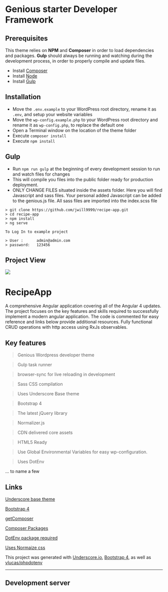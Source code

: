 # Genious starter Developer Framework

## Prerequisites

This theme relies on **NPM** and **Composer** in order to load dependencies and packages.
**Gulp** should always be running and watching during the development process, in order to properly compile and update files.

* Install [Composer](https://getcomposer.org/)
* Install [Node](https://nodejs.org/)
* Install [Gulp](http://gulpjs.com/)

## Installation

* Move the `.env.example` to your WordPress root directory, rename it as `.env`, and setup your website variables
* Move the `wp-config.example.php` to your WordPress root directory and rename it as `wp-config.php`, to replace the default one
* Open a Terminal window on the location of the theme folder
* Execute `composer install`
* Execute `npm install`

## Gulp

* Run `npm run gulp` at the beginning of every development session to run and watch files for changes
* This will compile you files into the public folder ready for production deployment.
* ONLY CHANGE FILES situated inside the assets folder. Here you will find Javascript and sass files. Your personal added Javascript can be added to the genious.js file. All sass files are imported into the index.scss file

```
> git clone https://github.com/jwill9999/recipe-app.git
> cd recipe-app
> npm install
> ng serve

To Log In to example project

> User :      admin@admin.com
> password:   123456
```

## Project View

![](./src/assets/images/recipebook.png)

# RecipeApp

A comprehensive Angular application covering all of the Angular 4 updates. The project focuses on the key features and skills required to successfully implement a modern angular application. The code is commented for easy reference and links below provide additional resources. Fully functional CRUD operations with http access using RxJs observables.

## Key features

> Genious Wordpress developer theme

> Gulp task runner

> browser-sync for live reloading in development

> Sass CSS compilation

> Uses Underscore Base theme

> Bootstrap 4

> The latest jQuery library

> Normalizer.js

> CDN delivered core assets

> HTML5 Ready

> Use Global Environmental Variables for easy wp-configuration.

> Uses DotEnv

... to name a few

## Links

[Underscore base theme](https://underscores.me/)

[Bootstrap 4](https://getbootstrap.com/)

[getComposer](https://getcomposer.org/)

[Composer Packages](https://packagist.org/)

[DotEnv package required ](https://packagist.org/packages/vlucas/phpdotenv)

[Uses Normaize css](https://github.com/necolas/normalize.css/)

This project was generated with [Underscore.io](https://underscores.me/), [Bootstrap 4](https://getbootstrap.com/), as well as [vlucas/phpdotenv](https://packagist.org/packages/vlucas/phpdotenv)

<hr>

## Development server
